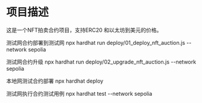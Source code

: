 # 项目描述
这是一个NFT拍卖合约项目，支持ERC20 和以太坊到美元的价格。


测试网合约部署到测试网
npx hardhat run deploy/01_deploy_nft_auction.js --network sepolia

测试网合约升级
npx hardhat run deploy/02_upgrade_nft_auction.js --network sepolia

本地网测试合约部署
npx hardhat deploy

测试网执行合约测试用例
npx hardhat test --network sepolia
